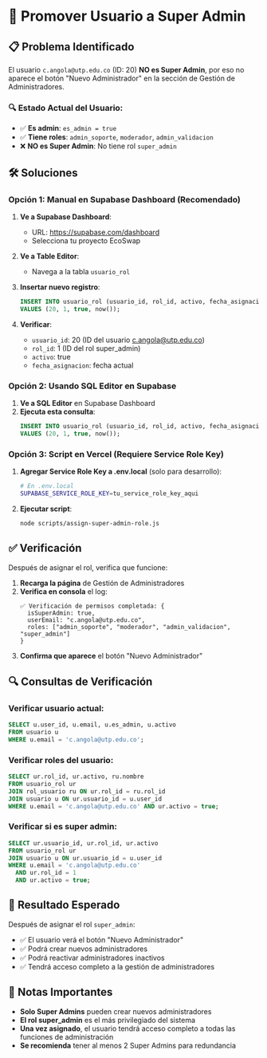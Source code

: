 # 🚀 Promover Usuario a Super Admin

## 📋 Problema Identificado

El usuario `c.angola@utp.edu.co` (ID: 20) **NO es Super Admin**, por eso no aparece el botón "Nuevo Administrador" en la sección de Gestión de Administradores.

### 🔍 Estado Actual del Usuario:
- ✅ **Es admin**: `es_admin = true`
- ✅ **Tiene roles**: `admin_soporte`, `moderador`, `admin_validacion`
- ❌ **NO es Super Admin**: No tiene rol `super_admin`

## 🛠️ Soluciones

### Opción 1: Manual en Supabase Dashboard (Recomendado)

1. **Ve a Supabase Dashboard**:
   - URL: https://supabase.com/dashboard
   - Selecciona tu proyecto EcoSwap

2. **Ve a Table Editor**:
   - Navega a la tabla `usuario_rol`

3. **Insertar nuevo registro**:
   ```sql
   INSERT INTO usuario_rol (usuario_id, rol_id, activo, fecha_asignacion)
   VALUES (20, 1, true, now());
   ```

4. **Verificar**:
   - `usuario_id`: 20 (ID del usuario c.angola@utp.edu.co)
   - `rol_id`: 1 (ID del rol super_admin)
   - `activo`: true
   - `fecha_asignacion`: fecha actual

### Opción 2: Usando SQL Editor en Supabase

1. **Ve a SQL Editor** en Supabase Dashboard
2. **Ejecuta esta consulta**:
   ```sql
   INSERT INTO usuario_rol (usuario_id, rol_id, activo, fecha_asignacion)
   VALUES (20, 1, true, now());
   ```

### Opción 3: Script en Vercel (Requiere Service Role Key)

1. **Agregar Service Role Key a .env.local** (solo para desarrollo):
   ```bash
   # En .env.local
   SUPABASE_SERVICE_ROLE_KEY=tu_service_role_key_aqui
   ```

2. **Ejecutar script**:
   ```bash
   node scripts/assign-super-admin-role.js
   ```

## ✅ Verificación

Después de asignar el rol, verifica que funcione:

1. **Recarga la página** de Gestión de Administradores
2. **Verifica en consola** el log:
   ```
   ✅ Verificación de permisos completada: {
     isSuperAdmin: true,
     userEmail: "c.angola@utp.edu.co",
     roles: ["admin_soporte", "moderador", "admin_validacion", "super_admin"]
   }
   ```
3. **Confirma que aparece** el botón "Nuevo Administrador"

## 🔍 Consultas de Verificación

### Verificar usuario actual:
```sql
SELECT u.user_id, u.email, u.es_admin, u.activo
FROM usuario u
WHERE u.email = 'c.angola@utp.edu.co';
```

### Verificar roles del usuario:
```sql
SELECT ur.rol_id, ur.activo, ru.nombre
FROM usuario_rol ur
JOIN rol_usuario ru ON ur.rol_id = ru.rol_id
JOIN usuario u ON ur.usuario_id = u.user_id
WHERE u.email = 'c.angola@utp.edu.co' AND ur.activo = true;
```

### Verificar si es super admin:
```sql
SELECT ur.usuario_id, ur.rol_id, ur.activo
FROM usuario_rol ur
JOIN usuario u ON ur.usuario_id = u.user_id
WHERE u.email = 'c.angola@utp.edu.co' 
  AND ur.rol_id = 1 
  AND ur.activo = true;
```

## 🎯 Resultado Esperado

Después de asignar el rol `super_admin`:

- ✅ El usuario verá el botón "Nuevo Administrador"
- ✅ Podrá crear nuevos administradores
- ✅ Podrá reactivar administradores inactivos
- ✅ Tendrá acceso completo a la gestión de administradores

## 🚨 Notas Importantes

- **Solo Super Admins** pueden crear nuevos administradores
- **El rol super_admin** es el más privilegiado del sistema
- **Una vez asignado**, el usuario tendrá acceso completo a todas las funciones de administración
- **Se recomienda** tener al menos 2 Super Admins para redundancia
